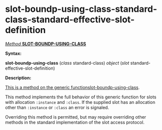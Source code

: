 slot-boundp-using-class-standard-class-standard-effective-slot-definition
=========================================================================

[*Method* **SLOT-BOUNDP-USING-CLASS**]()

**Syntax:**

**slot-boundp-using-class** (*class* standard-class) *object* (*slot* standard-effective-slot-definition)

**Description:**

[This is a method on the generic function]()[slot-boundp-using-class](slot-boundp-using-class.md).

This method implements the full behavior of this generic function for slots with allocation `:instance` and `:class`. If the supplied slot has an allocation other than `:instance` or `:class` an error is signaled.

Overriding this method is permitted, but may require overriding other methods in the standard implementation of the slot access protocol.
